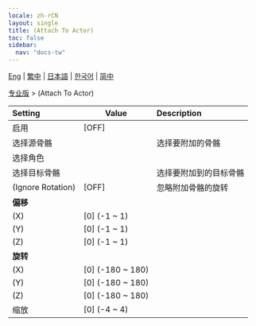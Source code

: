 ```yaml
---
locale: zh-rCN
layout: single
title: (Attach To Actor)
toc: false
sidebar:
  nav: "docs-tw"
---
```

[Eng](/dancexr/menu/2025.4/actor/attach_to_actor) | [繁中](/tw/dancexr/menu/2025.4/actor/attach_to_actor) | [日本語](/jp/dancexr/menu/2025.4/actor/attach_to_actor) | [한국어](/kr/dancexr/menu/2025.4/actor/attach_to_actor) | [简中](/zh/dancexr/menu/2025.4/actor/attach_to_actor)

[专业版](../menu#专业版) > (Attach To Actor)



| Setting | Value | Description |
| :--- | --- | :--- |
|<nobr>启用</nobr>| [OFF] | 
|<nobr>选择源骨骼</nobr>|| 选择要附加的骨骼
|<nobr>选择角色</nobr>|  |  |
|<nobr>选择目标骨骼</nobr>|| 选择要附加到的目标骨骼
|<nobr>(Ignore Rotation)</nobr>| [OFF] | 忽略附加骨骼的旋转
|<nobr><b>偏移</b></nobr>|| 
|<nobr>(X)</nobr>| [0] (-1 ~ 1) | 
|<nobr>(Y)</nobr>| [0] (-1 ~ 1) | 
|<nobr>(Z)</nobr>| [0] (-1 ~ 1) | 
|<nobr><b>旋转</b></nobr>|| 
|<nobr>(X)</nobr>| [0] (-180 ~ 180) | 
|<nobr>(Y)</nobr>| [0] (-180 ~ 180) | 
|<nobr>(Z)</nobr>| [0] (-180 ~ 180) | 
|<nobr>缩放</nobr>| [0] (-4 ~ 4) | 
